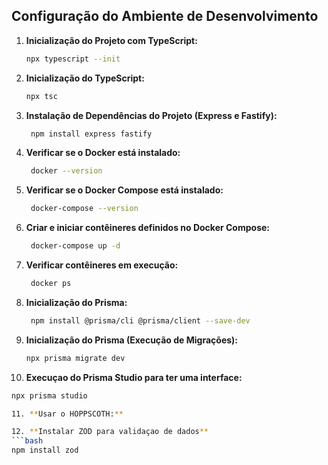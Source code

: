 ## Configuração do Ambiente de Desenvolvimento

1. **Inicialização do Projeto com TypeScript:**
   ```bash
   npx typescript --init

2. **Inicialização do TypeScript:**
   ```bash
   npx tsc

3. **Instalação de Dependências do Projeto (Express e Fastify):**
   ```bash
    npm install express fastify

4. **Verificar se o Docker está instalado:**
   ```bash
    docker --version

5. **Verificar se o Docker Compose está instalado:**
   ```bash
    docker-compose --version

6. **Criar e iniciar contêineres definidos no Docker Compose:**
   ```bash
    docker-compose up -d

7. **Verificar contêineres em execução:**
   ```bash
    docker ps

8. **Inicialização do Prisma:**
   ```bash
    npm install @prisma/cli @prisma/client --save-dev

9. **Inicialização do Prisma (Execução de Migrações):**
   ```bash
   npx prisma migrate dev

10. **Execuçao do Prisma Studio para ter uma interface:**
   ```bash
   npx prisma studio

11. **Usar o HOPPSCOTH:**

12. **Instalar ZOD para validaçao de dados**
   ```bash
   npm install zod



